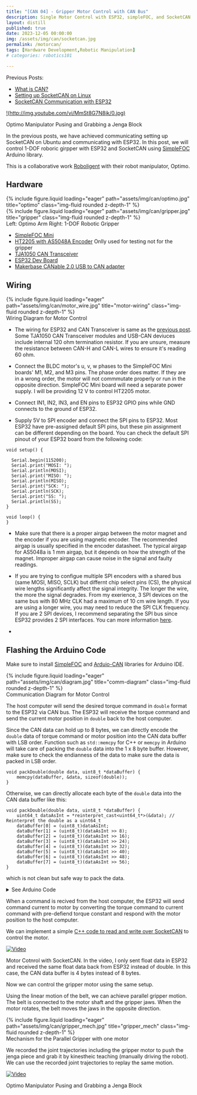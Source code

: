```yaml
---
title: "[CAN 04] - Gripper Motor Control with CAN Bus"
description: Single Motor Control with ESP32, simpleFOC, and SocketCAN for Robotic Gripper
layout: distill
published: true
date: 2023-12-05 00:00:00
img: /assets/img/can/socketcan.jpg
permalink: /motorcan/
tags: [Hardware Development,Robotic Manipulation]
# categories: robotics101

---
```


Previous Posts:
- [What is CAN?](/aboutcan/)
- [Setting up SocketCAN on Linux](/socketcan/)
- [SocketCAN Communication with ESP32](/esp32can/)



[!(http://img.youtube.com/vi/MmSt8G7N8ik/0.jpg)](http://www.youtube.com/watch?v=MmSt8G7N8ik)
<div class="caption">
   Optimo Manipulator Pusing and Grabbing a Jenga Block
</div>

In the previous posts, we have achieved communicating setting up SocketCAN on Ubuntu and communicating with ESP32. In this post, we will control 1-DOF roboric girpper with ESP32 and SocketCAN using [SimpleFOC](https://simplefoc.com/) Arduino library.

This is a collaborative work [Roboligent](https://roboligent.com/) with their robot manipulator, Optimo.

## Hardware

<div class="row">
    <div class="col-sm mt-3 mt-md-0">
        {% include figure.liquid loading="eager" path="assets/img/can/optimo.jpg" title="optimo" class="img-fluid rounded z-depth-1" %}
    </div>
    <div class="col-sm mt-3 mt-md-0">
        {% include figure.liquid loading="eager" path="assets/img/can/gripper.jpg" title="gripper" class="img-fluid rounded z-depth-1" %}
    </div>
</div>
<div class="caption">
  Left: Optimo Arm Right: 1-DOF Robotic Gripper
</div>

- [SimpleFOC Mini](https://docs.simplefoc.com/simplefocmini)
- [HT2205 with AS5048A Encoder](https://www.aliexpress.com/i/2251832870920974.html?gatewayAdapt=4itemAdapt) Onlly used for testing not for the gripper
- [TJA1050 CAN Transceiver](https://www.amazon.com/Comimark-Transceiver-TJA1050-Controller-Schnittstelle/dp/B07W4VZ2F2)
- [ESP32 Dev Board](https://a.co/d/8sRDkUT)
- [Makerbase CANable 2.0 USB to CAN adapter](https://makerbase3d.com/product/makerbase-canable-v2/?srsltid=AfmBOoo8SgfMBKoPkINomkXkyG8g6XlvwngQso5DAq0qLKPFEoTqkcba)



## Wiring
<div class="row">
    <div class="col-sm mt-3 mt-md-0">
        {% include figure.liquid loading="eager" path="assets/img/can/motor_wire.jpg" title="motor-wiring" class="img-fluid rounded z-depth-1" %}
    </div>
</div>
<div class="caption">
 Wiring Diagram for Motor Control
</div>

- The wiring for ESP32 and CAN Transceiver is same as the [previous post](/esp32can/). Some TJA1050 CAN Transceiver modules and USB-CAN deviuces include internal 120 ohm termination resistor. If you are unsure, measure the resistance between CAN-H and CAN-L wires to ensure it's reading 60 ohm.

- Connect the BLDC motor's u, v, w phases to the SimpleFOC Mini boards' M1, M2, and M3 pins. The phase order does matter. If they are in a wrong order, the motor will not commmutate properly or run in the opposite direction. SimpleFOC Mini board will need a separate power supply. I will be providing 12 V to control HT2205 motor. 

- Connect IN1, IN2, IN3, and EN pins to ESP32 GPIO pins while GND connects to the ground of ESP32.

- Supply 5V to SPI encoder and connect the SPI pins to ESP32. Most ESP32 have pre-assigned default SPI pins, but these pin assignment can be different depending on the board. You can check the default SPI pinout of your ESP32 board from the following code:

```
void setup() {
  
  Serial.begin(115200);
  Serial.print("MOSI: ");
  Serial.println(MOSI);
  Serial.print("MISO: ");
  Serial.println(MISO);
  Serial.print("SCK: ");
  Serial.println(SCK);
  Serial.print("SS: ");
  Serial.println(SS);  
}

void loop() {
}
```


- Make sure that there is a proper airgap between the motor magnet and the encoder if you are using magnetic encoder. The recommended airgap is usually specified in the encoder datasheet. The typical airgap for AS5048a is 1 mm airgap, but it depends on how the strength of the magnet. Improper airgap can cause noise in the signal and faulty readings.

- If you are trying to configue multiple SPI encoders with a shared bus (same MOSI, MISO, SCLK) but differnt chip select pins (CS), the physical wire lengths significantly affect the signal integrity. The longer the wire, the more the signal degrades. From my exerience, 3 SPI devices on the same bus with 80 MHz CLK had a maximum of 10 cm wire length. If you are using a longer wire, you may need to reduce the SPI CLK frequency. If you are 2 SPI devices, I recommend separating the SPI bus since ESP32 provides 2 SPI interfaces. You can more information [here](https://randomnerdtutorials.com/esp32-spi-communication-arduino/).

- 
## Flashing the Arduino Code

Make sure to install [SimpleFOC](https://docs.simplefoc.com/installation) and [Arduio-CAN](https://github.com/sandeepmistry/arduino-CAN) libraries for Arduino IDE. 

<div class="row">
    <div class="col-sm mt-3 mt-md-0">
        {% include figure.liquid loading="eager" path="assets/img/can/diagram.jpg" title="comm-diagram" class="img-fluid rounded z-depth-1" %}
    </div>
</div>
<div class="caption">
 Communication Diagram for Motor Control
</div>

The host computer will send the desired torque command in `double` format to the ESP32 via CAN bus. The ESP32 will receive the torque command and send the current motor position in `double` back to the host computer.

Since the CAN data can hold up to 8 bytes, we can directly encode the `double` data of torque command or motor position into the CAN data buffer with LSB order. Function such as `std::memcpy` for C++ or `memcpy` in Arduino will take care of packing the `double` data into the 1 x 8 byte buffer. However, make sure to check the endianness of the data to make sure the data is packed in LSB order.

```
void packDouble(double data, uint8_t *dataBuffer) {
    memcpy(dataBuffer, &data, sizeof(double));
}
```

Otherwise, we can directly allocate each byte of the `double` data into the CAN data buffer like this:
```
void packDouble(double data, uint8_t *dataBuffer) {
    uint64_t dataAsInt = *reinterpret_cast<uint64_t*>(&data); // Reinterpret the double as a uint64_t
    dataBuffer[0] = (uint8_t)dataAsInt;
    dataBuffer[1] = (uint8_t)(dataAsInt >> 8);
    dataBuffer[2] = (uint8_t)(dataAsInt >> 16);
    dataBuffer[3] = (uint8_t)(dataAsInt >> 24);
    dataBuffer[4] = (uint8_t)(dataAsInt >> 32);
    dataBuffer[5] = (uint8_t)(dataAsInt >> 40);
    dataBuffer[6] = (uint8_t)(dataAsInt >> 48);
    dataBuffer[7] = (uint8_t)(dataAsInt >> 56);
}
```
which is not clean but safe way to pack the data.


<details>
  <summary>See Arduino Code</summary>

```c++
//==================================================================================//

#include <CAN.h>
#include <SimpleFOC.h>

#define TX_GPIO_NUM 26 // Connects to CTX
#define RX_GPIO_NUM 27 // Connects to CRX

#define HSPI_MISO 19
#define HSPI_MOSI 23
#define HSPI_SCLK 18
#define HSPI_SS 5

#define PWM_A 15
#define PWM_B 2
#define PWM_C 4
#define EN 16

#define CAN_RX_ID = 0x11;
#define CAN_TX_ID = 0x21;

#define MOTOR_POLE_PAIRS 8
#define MOTOR_PHASE_RESISTANCE 2.240

const float torque_constant = 0.0557; // Nm/A


// MagneticSensorSPI(int cs, float _cpr, int _angle_register)
// config           - SPI config
//  cs              - SPI chip select pin
MagneticSensorSPI sensor = MagneticSensorSPI(AS5048_SPI, HSPI_SS);

// for esp 32, it has 2 spi interfaces VSPI (default) and HPSI as the second one
// to enable it instatiate the object
SPIClass SPI_2(HSPI);

BLDCMotor motor = BLDCMotor(MOTOR_POLE_PAIRS, MOTOR_PHASE_RESISTANCE);
BLDCDriver3PWM driver = BLDCDriver3PWM(PWM_A, PWM_B, PWM_C, EN);
Commander command = Commander(Serial);
// target variable
float target_torque = 0;
void doTarget(char *cmd) { command.scalar(&target_torque, cmd); }


//==================================================================================//

void setup() {
  Serial.begin(115200);
  // while (!Serial)
  //   ;
  delay(1000);

  Serial.println("CAN Receiver/Receiver");

  // Set the pins
  CAN.setPins(RX_GPIO_NUM, TX_GPIO_NUM);

  // start the CAN bus at 250 kbps
  if (!CAN.begin(500E3)) {
    Serial.println("Starting CAN failed!");
    while (1)
      ;
  } else {
    Serial.println("CAN Initialized");
  }

  command.add('T', doTarget, "target");
  // Start Motor
  configMotor();
}

//==================================================================================//

void loop() {
  // user communication
  // command.run();

  target_torque = canReceive(CAN_RX_ID);

  motor.loopFOC();

  if (target_torque > 0.5)
    target_torque = 0.5;
  else if (target_torque < -0.5)
    target_torque = -0.5;

  // float target_current = target_torque / torque_constant // Nm/A
  motor.move(target_torque);
  Serial.print("target_torque: ");
  Serial.println(target_torque);

  sensor.update();
  Serial.print("current position: ");
  Serial.println(sensor.getAngle());
  // send angle over CAN
  
}

//==================================================================================//

void canSender(double data) {

  // send packet: id is 11 bits, packet can contain up to 8 bytes of data
  Serial.print("Sending packet ... ");

  CAN.beginPacket(CAN_TX_ID ); // sets the ID and clears the transmit buffer
  // CAN.beginExtendedPacket(0xabcdef);
  // write data to buffer. data is not sent until endPacket() is
  // called.
  uint8_t dataBuffer[8];
  memcpy(dataBuffer, &data, sizeof(double));
  CAN.write(dataBuffer, sizeof(dataBuffer));
  CAN.endPacket();
  Serial.print("packet end ... ");


  Serial.println("done");
}


//==================================================================================//

double canReceive(int id) {
  // Try to parse packet
  int packetSize = CAN.parsePacket();

  if (packetSize) {
    // Received a packet
    if (!CAN.packetExtended() && CAN.packetId() == id) {
      // Check if the packet size matches the expected size of a float (4 bytes)
      if (packetSize == sizeof(double)) {
        double receivedData; // Declare the received float variable

        // Read the 8 bytes of the double from the CAN packet and store them in
        // receivedData
        CAN.readBytes((char *)&receivedData, sizeof(double));
        Serial.print("Received data: ");
        Serial.println(receivedData);
        canSender(sensor.getAngle());
        return receivedData; // Return the received float
      }
    }
  }

  // Return a default value (you can choose a meaningful default)
  return 0.0;
}

//==================================================================================//

void configMotor() {
  // start the newly defined spi communication
  SPI_2.begin(HSPI_SCLK, HSPI_MISO, HSPI_MOSI, HSPI_SS); // SCLK, MISO, MOSI, SS
  // initialise magnetic sensor hardware
  sensor.init(&SPI_2);
  motor.linkSensor(&sensor);

  // Set Driver
  driver.voltage_power_supply = 12;
  driver.voltage_limit = 5;
  driver.init();
  motor.linkDriver(&driver);

  // FOC model selection
  motor.foc_modulation = FOCModulationType::SpaceVectorPWM;
  // set motion control loop to be used
  motor.controller = MotionControlType::torque; // it sends voltage without phase resistance defined
                                                // make sure to set phase resistance or current sense to command current

  // Set Motor Limits
  motor.velocity_limit = 3;
  motor.voltage_limit = 5;

  // aligning voltage
  motor.voltage_sensor_align = 3;

  // Init Motor
  motor.init();
  motor.initFOC();

  // Serial.println("Motor Init");
}
//==================================================================================//
```

</details>

When a command is recived from the host computer, the ESP32 will send command current to motor by converting the torque command to current command with pre-defiend torque constant and respond with the motor position to the host computer.

We can implement a simple [C++ code to read and write over SocketCAN](https://blog.mbedded.ninja/programming/operating-systems/linux/how-to-use-socketcan-with-c-in-linux/) to control the motor.


[![Video](http://img.youtube.com/vi/8PiBqahbf7M/0.jpg)](http://www.youtube.com/watch?v=8PiBqahbf7M)
<div class="caption">
   Motor Cotnrol with SocketCAN. In the video, I only sent float data in ESP32 and received the same float data back from ESP32 instead of double. In this case, the CAN data buffer is 4 bytes instead of 8 bytes.
</div>

Now we can control the gripper motor using the same setup. 

Using the linear motion of the belt, we can achieve parallel gripper motion. The belt is connected to the motor shaft and the gripper jaws. When the motor rotates, the belt moves the jaws in the opposite direction. 

<div class="row">
    <div class="col-sm mt-3 mt-md-0">
        {% include figure.liquid loading="eager" path="assets/img/can/gripper_mech.jpg" title="gripper_mech" class="img-fluid rounded z-depth-1" %}
    </div>
</div>
<div class="caption">
 Mechanism for the Parallel Gripper with one motor
</div>


We recorded the joint trajectories including the gripper motor to push the jenga piece and grab it by kinestheic teaching (manually driving the robot). We can use the recorded joint trajectories to replay the same motion.

[![Video](http://img.youtube.com/vi/MmSt8G7N8ik/0.jpg)](http://www.youtube.com/watch?v=MmSt8G7N8ik)
<div class="caption">
   Optimo Manipulator Pusing and Grabbing a Jenga Block
</div>